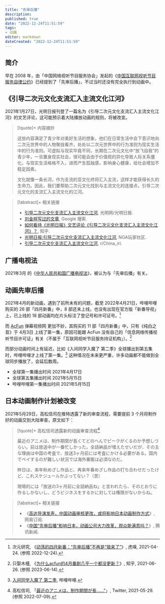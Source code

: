 ```yaml
---
title: "先审后播"
description:
published: true
date: "2022-12-24T11:51:59"
tags:
- 动画
editor: markdown
dateCreated: "2022-12-24T11:51:59"
---
```


## 简介

早在 2008 年，由「中国网络视听节目服务协会」发起的《[中国互联网视听节目服务自律公约](/rule/行业协会/中国网络视听节目服务协会/中国互联网视听节目服务自律公约.md)》已经提到了「先审后播」，不过当时还没有完全执行到动画中。

## 《引导二次元文化支流汇入主流文化江河》

2021年1月27日，光明日报刊登了一篇名为《引导二次元文化支流汇入主流文化江河》的文艺评论，这可能预示着大陆播放动画的规则，将被改变。

> [!quote]+ 内容摘抄
>
> 这些内容满足了青少年对美好生活的想象，他们在日常生活中会下意识地向二次元世界中的人物聚拢看齐，处处以二次元世界中的行为准则为现实生活中的行为准则。可虚拟与现实毕竟不同，长期在二次元文化中“放飞自我”的青少年，一旦置身现实社会，很可能会由于价值观的异化导致人际关系僵化，与现实生活格格不入，进而产生孤独感，影响身心健康，给社会增加不稳定因素。
>
> 文化就像一条长河，作为支流的亚文化终将汇入主流，这样才能获得长久的生命力。因此，我们要帮助二次元文化找到与主流文化的连接点，引导二次元文化的支流汇入主流文化的江河。

> [!abstract]+ 相关链接
>
> +   [引导二次元文化支流汇入主流文化江河](https://web.archive.org/web/20210128170327mp_/https://epaper.gmw.cn/gmrb/html/2021-01/27/nw.D110000gmrb_20210127_2-13.htm), 光明网/光明日报.
> +   [刘金祥写过的文章](https://archive.is/oJOGM "https://www.google.com/search?q=刘金祥&newwindow=1&tbm=nws"), Google 搜索.
> +   [如何看待《光明日报》文艺评论《引导二次元文化支流汇入主流文化江河》？](https://web.archive.org/web/20210129031039/https://www.zhihu.com/question/441627645), 知乎.
> +   [光明日报:引导二次元文化支流汇入主流文化江河](https://archive.is/ZgJx9 "https://bbs.nga.cn/read.php?tid=25311930"), NGA玩家社区.
> +   [引导二次元文化支流汇入主流文化江河](https://web.archive.org/web/20210203021725/https://old.reddit.com/r/China_irl/comments/l72b9l/引导二次元文化支流汇入主流文化江河/), r/China_irl.

## 广播电视法

2021年3月 的《[中华人民共和国广播电视法](rule/普通法律/中华人民共和国广播电视法.md)》，被认为与「先审后播」有关。

## 动画先审后播

2021年4月的新动画，遇到了前所未有的问题，截至 2022年4月21日，哔哩哔哩购买的 26 部「四月新番」中，8 部还未上线，也没有出现在官方版「新番导视」上，已上线的 18 部动画均在片头标注了登记号和许可证号。[^423716]

[^423716]: 次元研究, 《[动荡的四月新番：“先审后播”不再是“狼来了”](https://web.archive.org/web/20221224112902/https://www.huxiu.com/article/423716.html)》, 虎嗅, 2021-04-24. (参照 2022-12-24).

而 [AcFun](/website/AcFun.md) 弹幕视频网 更加不妙，其购买的 11 部「四月新番」中，只有《纯白之音》于 4月3日 上线了第一集，原因可能跟 AcFun 没有自己的「信息网络传播视听节目许可证」有关（不属于「互联网视听节目服务持证机构」）。[^01063]

[^01063]: 只娶木槿, 《[为什么acfun的4月番剧几乎一个都没更新？](https://web.archive.org/web/20220416130252/https://www.zhihu.com/question/468001063)》, 知乎, 2021-06-26. (参照 2023-06-14).

而部分动画时间上有延迟，比如《入间同学入魔了 第二季》全球播出到第五集时，哔哩哔哩才上线了第一集。[^jJ5Ji] 这种情况在未来更严重，许多动画都不能做到全球同步播放了，会延后数周。

+   全球第一集播出时间 2021年4月17日
+   全球第五集播出时间 2021年5月15日
+   哔哩哔哩第一集播出时间 2021年5月15日

[^jJ5Ji]: [入间同学入魔了 第二季](https://archive.is/jJ5Ji "https://www.bilibili.com/bangumi/play/ss38224"), 哔哩哔哩.

## 日本动画制作计划被改变

2021年5月29日，高松信司在推特透露了新的审查流程，需要提前 3 个月将制作好的动画交到大陆审查，原文如下：

> [!quote]+ 高松信司透露新的动画审查流程[^shinji_1]
>
> 最近のアニメは、制作期間が長くてどのへんでピークがくるのか予想しづらい。前は放送中が一番忙しかった。全話納品が増えたせいだが、その主な理由は中国の考査で、放送3ヶ月前には考査にかける必要がある。国内でペイするのが難しい状況では海外番販は必須なのだ。
>
> 昨日は、来年秋めざし作品と、再来年春めざし作品の打ち合わせだったけど、これスケジュールかぶってない？（苦）
>
> 現場的には「放送の3ヶ月前に全話納品ね」と言われたら、そのとおりに作るしかないし、どうビジネスをするかに対しては権限がないからね。

[^shinji_1]: 高松信司, 「[最近のアニメは、制作期間が長……"](https://web.archive.org/web/20210531204048/https://twitter.com/takama2_shinji/status/1398394818804424705)」, Twitter, 2021-05-29. (参照 2022-07-09).

> [!abstract]+ 相关链接
>
> +   《[高达导演发声，中国动画审核更改，或将影响日本动画制作方式](https://web.archive.org/web/20210602081404/https://www.163.com/dy/article/GB6VLFA40535J138.html)》, 网易订阅.
> +   《[中国“先审后播”影响日本，动画公司大力改革，观众能满意吗？](https://web.archive.org/web/20210602111057/https://new.qq.com/rain/a/20210531A0DWBJ00)》, 腾讯新闻.
